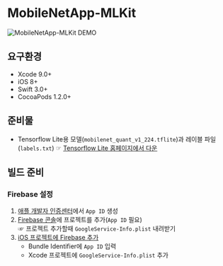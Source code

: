 # MobileNetApp-MLKit
![MobileNetApp-MLKit DEMO](resource/MobileNetApp-MLKit-example.gif?raw=true)

## 요구환경

- Xcode 9.0+
- iOS 8+
- Swift 3.0+
- CocoaPods 1.2.0+

## 준비물

- Tensorflow Lite용 모델(`mobilenet_quant_v1_224.tflite`)과 레이블 파일(`labels.txt`)
  ☞ [Tensorflow Lite 홈페이지에서 다운](https://www.tensorflow.org/versions/r1.5/mobile/tflite/demo_android)

## 빌드 준비

### Firebase 설정

1. [애플 개발자 인증센터](https://developer.apple.com/account/ios/certificate/)에서 `App ID` 생성
2. [Firebase 콘솔](https://console.firebase.google.com/u/0/)에 프로젝트를 추가(`App ID` 필요)<br>
   ☞ 프로젝트 추가할때  `GoogleService-Info.plist` 내려받기
3. [iOS 프로젝트에 Firebase 추가](https://firebase.google.com/docs/ios/setup) 
   - Bundle Identifier에 `App ID` 입력
   - Xcode 프로젝트에 `GoogleService-Info.plist` 추가